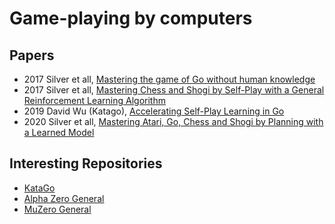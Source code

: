 # Game-playing by computers

## Papers

* 2017 Silver et all, [Mastering the game of Go without human knowledge](https://www.gwern.net/docs/rl/2017-silver.pdf)
* 2017 Silver et all, [Mastering Chess and Shogi by Self-Play with a General Reinforcement Learning Algorithm](https://arxiv.org/pdf/1712.01815.pdf)
* 2019 David Wu (Katago), [Accelerating Self-Play Learning in Go](https://arxiv.org/pdf/1902.10565.pdf)
* 2020 Silver et all, [Mastering Atari, Go, Chess and Shogi by Planning with a Learned Model](https://arxiv.org/pdf/1911.08265.pdf)


## Interesting Repositories

* [KataGo](https://github.com/lightvector/KataGo)
* [Alpha Zero General](https://github.com/suragnair/alpha-zero-general)
* [MuZero General](https://github.com/werner-duvaud/muzero-general)
